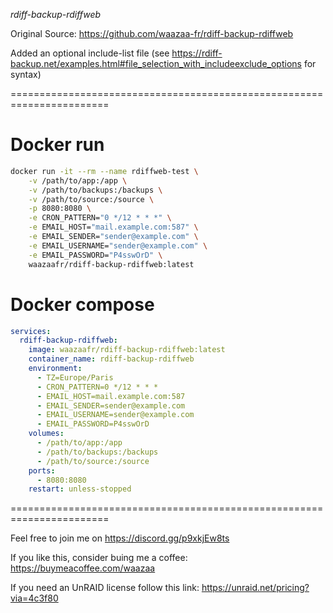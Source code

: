 *rdiff-backup-rdiffweb*

Original Source: https://github.com/waazaa-fr/rdiff-backup-rdiffweb

Added an optional include-list file (see https://rdiff-backup.net/examples.html#file_selection_with_includeexclude_options for syntax)

=======================================================================

# Docker run #

```bash
docker run -it --rm --name rdiffweb-test \
    -v /path/to/app:/app \
    -v /path/to/backups:/backups \
    -v /path/to/source:/source \
    -p 8080:8080 \
    -e CRON_PATTERN="0 */12 * * *" \
    -e EMAIL_HOST="mail.example.com:587" \
    -e EMAIL_SENDER="sender@example.com" \
    -e EMAIL_USERNAME="sender@example.com" \
    -e EMAIL_PASSWORD="P4sswOrD" \
    waazaafr/rdiff-backup-rdiffweb:latest
```



# Docker compose #

```yaml
services:
  rdiff-backup-rdiffweb:
    image: waazaafr/rdiff-backup-rdiffweb:latest
    container_name: rdiff-backup-rdiffweb
    environment:
      - TZ=Europe/Paris
      - CRON_PATTERN=0 */12 * * *
      - EMAIL_HOST=mail.example.com:587
      - EMAIL_SENDER=sender@example.com
      - EMAIL_USERNAME=sender@example.com
      - EMAIL_PASSWORD=P4sswOrD
    volumes:
      - /path/to/app:/app
      - /path/to/backups:/backups
      - /path/to/source:/source
    ports:
      - 8080:8080
    restart: unless-stopped
```

=======================================================================

Feel free to join me on https://discord.gg/p9xkjEw8ts

If you like this, consider buing me a coffee: https://buymeacoffee.com/waazaa

If you need an UnRAID license follow this link: https://unraid.net/pricing?via=4c3f80
